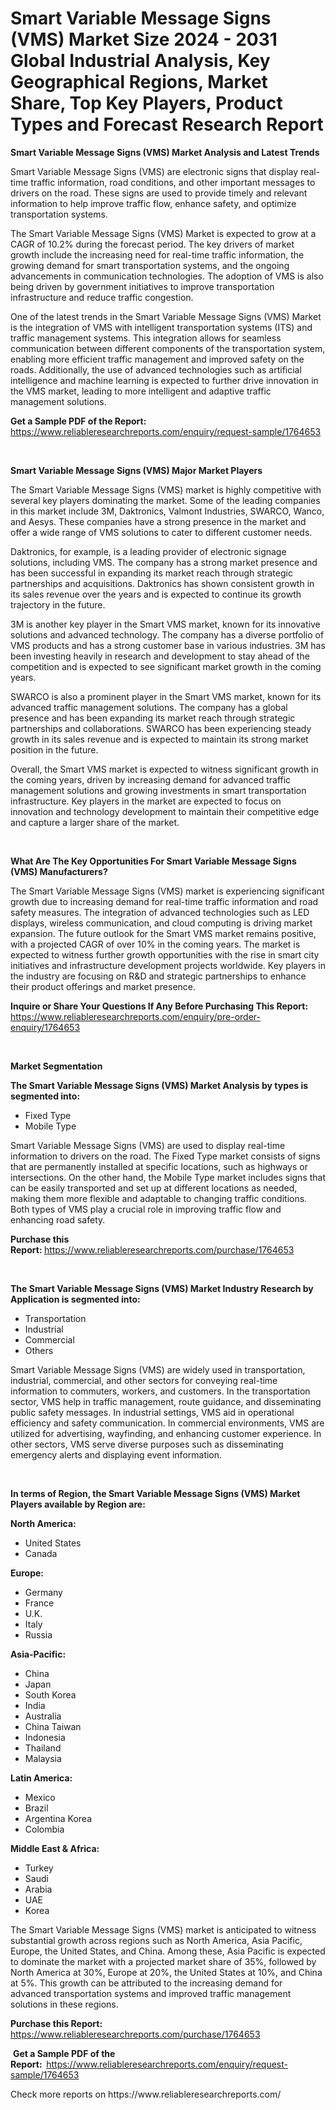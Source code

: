<p><h1>Smart Variable Message Signs (VMS) Market Size 2024 - 2031 Global Industrial Analysis, Key Geographical Regions, Market Share, Top Key Players, Product Types and Forecast Research Report</h1></p><p><strong>Smart Variable Message Signs (VMS) Market Analysis and Latest Trends</strong></p>
<p><p>Smart Variable Message Signs (VMS) are electronic signs that display real-time traffic information, road conditions, and other important messages to drivers on the road. These signs are used to provide timely and relevant information to help improve traffic flow, enhance safety, and optimize transportation systems.</p><p>The Smart Variable Message Signs (VMS) Market is expected to grow at a CAGR of 10.2% during the forecast period. The key drivers of market growth include the increasing need for real-time traffic information, the growing demand for smart transportation systems, and the ongoing advancements in communication technologies. The adoption of VMS is also being driven by government initiatives to improve transportation infrastructure and reduce traffic congestion.</p><p>One of the latest trends in the Smart Variable Message Signs (VMS) Market is the integration of VMS with intelligent transportation systems (ITS) and traffic management systems. This integration allows for seamless communication between different components of the transportation system, enabling more efficient traffic management and improved safety on the roads. Additionally, the use of advanced technologies such as artificial intelligence and machine learning is expected to further drive innovation in the VMS market, leading to more intelligent and adaptive traffic management solutions.</p></p>
<p><strong>Get a Sample PDF of the Report:&nbsp;</strong> <a href="https://www.reliableresearchreports.com/enquiry/request-sample/1764653">https://www.reliableresearchreports.com/enquiry/request-sample/1764653</a></p>
<p>&nbsp;</p>
<p><strong>Smart Variable Message Signs (VMS) Major Market Players</strong></p>
<p><p>The Smart Variable Message Signs (VMS) market is highly competitive with several key players dominating the market. Some of the leading companies in this market include 3M, Daktronics, Valmont Industries, SWARCO, Wanco, and Aesys. These companies have a strong presence in the market and offer a wide range of VMS solutions to cater to different customer needs.</p><p>Daktronics, for example, is a leading provider of electronic signage solutions, including VMS. The company has a strong market presence and has been successful in expanding its market reach through strategic partnerships and acquisitions. Daktronics has shown consistent growth in its sales revenue over the years and is expected to continue its growth trajectory in the future.</p><p>3M is another key player in the Smart VMS market, known for its innovative solutions and advanced technology. The company has a diverse portfolio of VMS products and has a strong customer base in various industries. 3M has been investing heavily in research and development to stay ahead of the competition and is expected to see significant market growth in the coming years.</p><p>SWARCO is also a prominent player in the Smart VMS market, known for its advanced traffic management solutions. The company has a global presence and has been expanding its market reach through strategic partnerships and collaborations. SWARCO has been experiencing steady growth in its sales revenue and is expected to maintain its strong market position in the future.</p><p>Overall, the Smart VMS market is expected to witness significant growth in the coming years, driven by increasing demand for advanced traffic management solutions and growing investments in smart transportation infrastructure. Key players in the market are expected to focus on innovation and technology development to maintain their competitive edge and capture a larger share of the market.</p></p>
<p>&nbsp;</p>
<p><strong>What Are The Key Opportunities For Smart Variable Message Signs (VMS) Manufacturers?</strong></p>
<p><p>The Smart Variable Message Signs (VMS) market is experiencing significant growth due to increasing demand for real-time traffic information and road safety measures. The integration of advanced technologies such as LED displays, wireless communication, and cloud computing is driving market expansion. The future outlook for the Smart VMS market remains positive, with a projected CAGR of over 10% in the coming years. The market is expected to witness further growth opportunities with the rise in smart city initiatives and infrastructure development projects worldwide. Key players in the industry are focusing on R&D and strategic partnerships to enhance their product offerings and market presence.</p></p>
<p><strong>Inquire or Share Your Questions If Any Before Purchasing This Report:</strong> <a href="https://www.reliableresearchreports.com/enquiry/pre-order-enquiry/1764653">https://www.reliableresearchreports.com/enquiry/pre-order-enquiry/1764653</a></p>
<p>&nbsp;</p>
<p><strong>Market Segmentation</strong></p>
<p><strong>The Smart Variable Message Signs (VMS) Market Analysis by types is segmented into:</strong></p>
<p><ul><li>Fixed Type</li><li>Mobile Type</li></ul></p>
<p><p>Smart Variable Message Signs (VMS) are used to display real-time information to drivers on the road. The Fixed Type market consists of signs that are permanently installed at specific locations, such as highways or intersections. On the other hand, the Mobile Type market includes signs that can be easily transported and set up at different locations as needed, making them more flexible and adaptable to changing traffic conditions. Both types of VMS play a crucial role in improving traffic flow and enhancing road safety.</p></p>
<p><strong>Purchase this Report:&nbsp;</strong><a href="https://www.reliableresearchreports.com/purchase/1764653">https://www.reliableresearchreports.com/purchase/1764653</a></p>
<p>&nbsp;</p>
<p><strong>The Smart Variable Message Signs (VMS) Market Industry Research by Application is segmented into:</strong></p>
<p><ul><li>Transportation</li><li>Industrial</li><li>Commercial</li><li>Others</li></ul></p>
<p><p>Smart Variable Message Signs (VMS) are widely used in transportation, industrial, commercial, and other sectors for conveying real-time information to commuters, workers, and customers. In the transportation sector, VMS help in traffic management, route guidance, and disseminating public safety messages. In industrial settings, VMS aid in operational efficiency and safety communication. In commercial environments, VMS are utilized for advertising, wayfinding, and enhancing customer experience. In other sectors, VMS serve diverse purposes such as disseminating emergency alerts and displaying event information.</p></p>
<p>&nbsp;</p>
<p><strong>In terms of Region, the Smart Variable Message Signs (VMS) Market Players available by Region are:</strong></p>
<p>
    <p> <strong> North America: </strong>
        <ul>
            <li>United States</li>
            <li>Canada</li>
        </ul>
        </p> 
    <p> <strong> Europe: </strong>
        <ul>
            <li>Germany</li>
            <li>France</li>
            <li>U.K.</li>
            <li>Italy</li>
            <li>Russia</li>
        </ul>
        </p> 
    <p> <strong> Asia-Pacific: </strong>
        <ul>
            <li>China</li>
            <li>Japan</li>
            <li>South Korea</li>
            <li>India</li>
            <li>Australia</li>
            <li>China Taiwan</li>
            <li>Indonesia</li>
            <li>Thailand</li>
            <li>Malaysia</li>
        </ul>
        </p> 
    <p> <strong> Latin America: </strong>
        <ul>
            <li>Mexico</li>
            <li>Brazil</li>
            <li>Argentina Korea</li>
            <li>Colombia</li>
        </ul>
        </p> 
    <p> <strong> Middle East & Africa: </strong>
        <ul>
            <li>Turkey</li>
            <li>Saudi</li>
            <li>Arabia</li>
            <li>UAE</li>
            <li>Korea</li>
        </ul>
    </p>
    </p>
<p><p>The Smart Variable Message Signs (VMS) market is anticipated to witness substantial growth across regions such as North America, Asia Pacific, Europe, the United States, and China. Among these, Asia Pacific is expected to dominate the market with a projected market share of 35%, followed by North America at 30%, Europe at 20%, the United States at 10%, and China at 5%. This growth can be attributed to the increasing demand for advanced transportation systems and improved traffic management solutions in these regions.</p></p>
<p><strong>Purchase this Report: </strong><a href="https://www.reliableresearchreports.com/purchase/1764653">https://www.reliableresearchreports.com/purchase/1764653</a></p>
<p>&nbsp;<strong>Get a Sample PDF of the Report:&nbsp;&nbsp;</strong><a href="https://www.reliableresearchreports.com/enquiry/request-sample/1764653">https://www.reliableresearchreports.com/enquiry/request-sample/1764653</a></p>
<p><strong></strong></p>
<p>Check more reports on https://www.reliableresearchreports.com/</p>